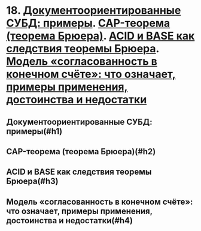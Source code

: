 # 18. [Документоориентированные СУБД: примеры](#h1). [CAP-теорема (теорема Брюера)](#h2). [ACID и BASE как следствия теоремы Брюера]((#h3)). [Модель «согласованность в конечном счёте»: что означает, примеры применения, достоинства и недостатки]((#h4))

## Документоориентированные СУБД: примеры(#h1)

## CAP-теорема (теорема Брюера)(#h2)

## ACID и BASE как следствия теоремы Брюера(#h3)

## Модель «согласованность в конечном счёте»: что означает, примеры применения, достоинства и недостатки(#h4)
